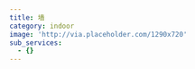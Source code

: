 ```yaml
---
title: 墙
category: indoor
image: 'http://via.placeholder.com/1290x720'
sub_services:
  - {}
---
```


